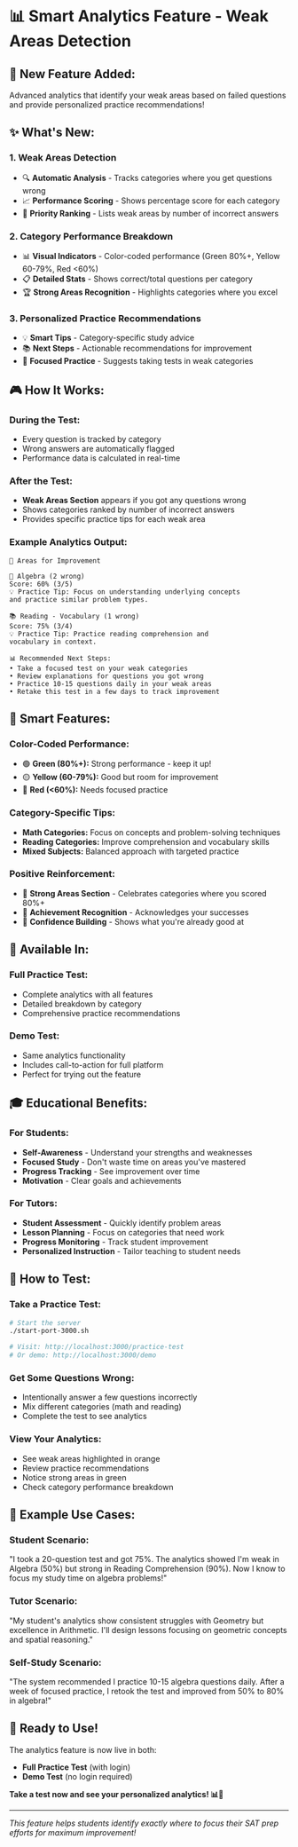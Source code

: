 # 📊 Smart Analytics Feature - Weak Areas Detection

## 🎯 **New Feature Added:**
Advanced analytics that identify your weak areas based on failed questions and provide personalized practice recommendations!

## ✨ **What's New:**

### **1. Weak Areas Detection**
- 🔍 **Automatic Analysis** - Tracks categories where you get questions wrong
- 📈 **Performance Scoring** - Shows percentage score for each category
- 🎯 **Priority Ranking** - Lists weak areas by number of incorrect answers

### **2. Category Performance Breakdown**
- 📊 **Visual Indicators** - Color-coded performance (Green 80%+, Yellow 60-79%, Red <60%)
- 📋 **Detailed Stats** - Shows correct/total questions per category
- 🏆 **Strong Areas Recognition** - Highlights categories where you excel

### **3. Personalized Practice Recommendations**
- 💡 **Smart Tips** - Category-specific study advice
- 📚 **Next Steps** - Actionable recommendations for improvement
- 🎯 **Focused Practice** - Suggests taking tests in weak categories

## 🎮 **How It Works:**

### **During the Test:**
- Every question is tracked by category
- Wrong answers are automatically flagged
- Performance data is calculated in real-time

### **After the Test:**
- **Weak Areas Section** appears if you got any questions wrong
- Shows categories ranked by number of incorrect answers
- Provides specific practice tips for each weak area

### **Example Analytics Output:**

```
🎯 Areas for Improvement

📐 Algebra (2 wrong)
Score: 60% (3/5)
💡 Practice Tip: Focus on understanding underlying concepts 
and practice similar problem types.

📚 Reading - Vocabulary (1 wrong)  
Score: 75% (3/4)
💡 Practice Tip: Practice reading comprehension and 
vocabulary in context.

📊 Recommended Next Steps:
• Take a focused test on your weak categories
• Review explanations for questions you got wrong
• Practice 10-15 questions daily in your weak areas
• Retake this test in a few days to track improvement
```

## 🎯 **Smart Features:**

### **Color-Coded Performance:**
- 🟢 **Green (80%+):** Strong performance - keep it up!
- 🟡 **Yellow (60-79%):** Good but room for improvement
- 🔴 **Red (<60%):** Needs focused practice

### **Category-Specific Tips:**
- **Math Categories:** Focus on concepts and problem-solving techniques
- **Reading Categories:** Improve comprehension and vocabulary skills
- **Mixed Subjects:** Balanced approach with targeted practice

### **Positive Reinforcement:**
- 🌟 **Strong Areas Section** - Celebrates categories where you scored 80%+
- 🎉 **Achievement Recognition** - Acknowledges your successes
- 💪 **Confidence Building** - Shows what you're already good at

## 📱 **Available In:**

### **Full Practice Test:**
- Complete analytics with all features
- Detailed breakdown by category
- Comprehensive practice recommendations

### **Demo Test:**
- Same analytics functionality
- Includes call-to-action for full platform
- Perfect for trying out the feature

## 🎓 **Educational Benefits:**

### **For Students:**
- **Self-Awareness** - Understand your strengths and weaknesses
- **Focused Study** - Don't waste time on areas you've mastered
- **Progress Tracking** - See improvement over time
- **Motivation** - Clear goals and achievements

### **For Tutors:**
- **Student Assessment** - Quickly identify problem areas
- **Lesson Planning** - Focus on categories that need work
- **Progress Monitoring** - Track student improvement
- **Personalized Instruction** - Tailor teaching to student needs

## 🚀 **How to Test:**

### **Take a Practice Test:**
```bash
# Start the server
./start-port-3000.sh

# Visit: http://localhost:3000/practice-test
# Or demo: http://localhost:3000/demo
```

### **Get Some Questions Wrong:**
- Intentionally answer a few questions incorrectly
- Mix different categories (math and reading)
- Complete the test to see analytics

### **View Your Analytics:**
- See weak areas highlighted in orange
- Review practice recommendations
- Notice strong areas in green
- Check category performance breakdown

## 🎯 **Example Use Cases:**

### **Student Scenario:**
"I took a 20-question test and got 75%. The analytics showed I'm weak in Algebra (50%) but strong in Reading Comprehension (90%). Now I know to focus my study time on algebra problems!"

### **Tutor Scenario:**
"My student's analytics show consistent struggles with Geometry but excellence in Arithmetic. I'll design lessons focusing on geometric concepts and spatial reasoning."

### **Self-Study Scenario:**
"The system recommended I practice 10-15 algebra questions daily. After a week of focused practice, I retook the test and improved from 50% to 80% in algebra!"

## 🎉 **Ready to Use!**

The analytics feature is now live in both:
- **Full Practice Test** (with login)
- **Demo Test** (no login required)

**Take a test now and see your personalized analytics! 📊🎯**

---

*This feature helps students identify exactly where to focus their SAT prep efforts for maximum improvement!*
